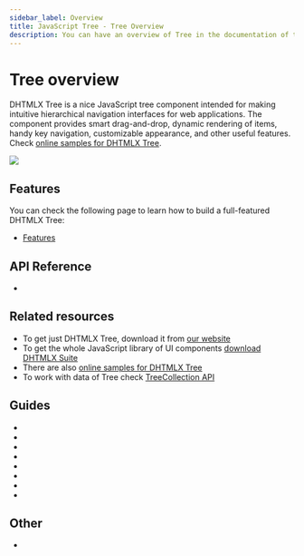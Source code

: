 ```yaml
---
sidebar_label: Overview
title: JavaScript Tree - Tree Overview 
description: You can have an overview of Tree in the documentation of the DHTMLX JavaScript UI library. Browse developer guides and API reference, try out code examples and live demos, and download a free 30-day evaluation version of DHTMLX Suite.
---
```


# Tree overview

DHTMLX Tree is a nice JavaScript tree component intended for making intuitive hierarchical navigation interfaces for web applications. 
The component provides smart drag-and-drop, dynamic rendering of items, handy key navigation, customizable appearance, and other useful features. 
Check [online samples for DHTMLX Tree](https://snippet.dhtmlx.com/hg3f50td?tag=tree).

![](../assets/tree/tree_front.png)

## Features

You can check the following page to learn how to build a full-featured DHTMLX Tree:

- [Features](tree/features.md)

## API Reference

- [](tree/api/api_overview.md)

## Related resources

- To get just DHTMLX Tree, download it from [our website](https://dhtmlx.com/docs/products/dhtmlxTree/download.shtml)
- To get the whole JavaScript library of UI components [download DHTMLX Suite](https://dhtmlx.com/docs/products/dhtmlxSuite/download.shtml)
- There are also [online samples for DHTMLX Tree](https://snippet.dhtmlx.com/hg3f50td?tag=tree)
- To work with data of Tree check [TreeCollection API](tree_collection.md)
  
## Guides

- [](initialization_of_dhtmlxtree.md)
- [](configuration.md)
- [](loading_data.md)
- [](drag_and_drop_handling.md)
- [](work_with_tree.md)
- [](usage_selection.md)
- [](setting_tree_appearance.md)
- [](events_handling.md)

## Other

- [](../migration.md)
